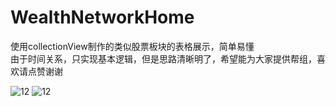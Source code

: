 # WealthNetworkHome

使用collectionView制作的类似股票板块的表格展示，简单易懂  
   由于时间关系，只实现基本逻辑，但是思路清晰明了，希望能为大家提供帮组，喜欢请点赞谢谢
   
   ![12](https://github.com/ChinaArJun/WealthNetworkHome/blob/master/实现的效果.gif)
   ![12](https://github.com/ChinaArJun/WealthNetworkHome/blob/master/需求.png)

